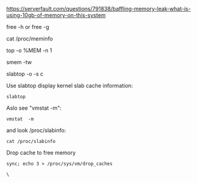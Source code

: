https://serverfault.com/questions/791838/baffling-memory-leak-what-is-using-10gb-of-memory-on-this-system

free -h or free -g

cat /proc/meminfo

top -o %MEM -n 1

smem -tw
 
slabtop -o -s c




Use slabtop display kernel slab cache information:

    slabtop

Aslo see "vmstat -m":

    vmstat  -m

and look /proc/slabinfo:

    cat /proc/slabinfo

Drop cache to free memory

    sync; echo 3 > /proc/sys/vm/drop_caches

    \